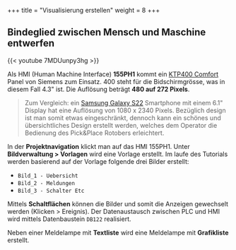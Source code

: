 +++
title = "Visualisierung erstellen"
weight = 8
+++

## Bindeglied zwischen Mensch und Maschine entwerfen

<div class="shadow">
  {{< youtube 7MDUunpy3hg >}}
</div>

Als HMI (Human Machine Interface) **155PH1** kommt ein [KTP400 Comfort](https://mall.industry.siemens.com/mall/en/de/Catalog/Product/6AV2124-2DC01-0AX0) Panel von Siemens zum Einsatz. 400 steht für die Bidschirmgrösse, was in diesem Fall 4.3" ist. Die Auflösung beträgt **480 auf 272 Pixels**.

> Zum Vergleich: ein [Samsung Galaxy S22](https://en.wikipedia.org/wiki/Samsung_Galaxy_S22) Smartphone mit einem 6.1" Display hat eine Auflösung von 1080 x 2340 Pixels. Bezüglich design ist man somit etwas eingeschränkt, dennoch kann ein schönes und übersichtliches Design erstellt werden, welches dem Operator die Bedienung des Pick&Place Rotobers erleichtert.

In der **Projektnavigation** klickt man auf das HMI 155PH1. Unter **Bildverwaltung > Vorlagen** wird eine Vorlage erstellt. Im laufe des Tutorials werden basierend auf der Vorlage folgende drei Bilder erstellt:

* `Bild_1 - Uebersicht`
* `Bild_2 - Meldungen`
* `Bild_3 - Schalter Etc`

Mittels **Schaltflächen** können die Bilder und somit die Anzeigen gewechselt werden (Klicken > Ereignis). Der Datenaustausch zwischen PLC und HMI wird mittels Datenbaustein `DB122` realisiert.

Neben einer Meldelampe mit **Textliste** wird eine Meldelampe mit **Grafikliste** erstellt.
